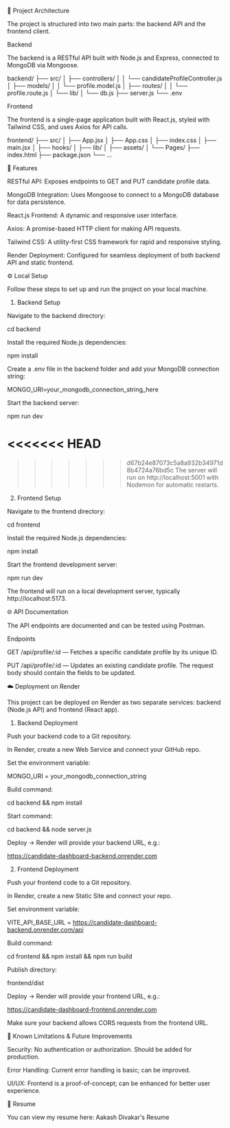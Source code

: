 📁 Project Architecture

The project is structured into two main parts: the backend API and the frontend client.

Backend

The backend is a RESTful API built with Node.js and Express, connected to MongoDB via Mongoose.

backend/
├── src/
│   ├── controllers/
│   │   └── candidateProfileController.js
│   ├── models/
│   │   └── profile.model.js
│   ├── routes/
│   │   └── profile.route.js
│   └── lib/
│       └── db.js
├── server.js
└── .env

Frontend

The frontend is a single-page application built with React.js, styled with Tailwind CSS, and uses Axios for API calls.

frontend/
├── src/
│   ├── App.jsx
│   ├── App.css
│   ├── index.css
│   ├── main.jsx
│   ├── hooks/
│   ├── lib/
│   ├── assets/
│   └── Pages/
├── index.html
├── package.json
└── ...

🚀 Features

RESTful API: Exposes endpoints to GET and PUT candidate profile data.

MongoDB Integration: Uses Mongoose to connect to a MongoDB database for data persistence.

React.js Frontend: A dynamic and responsive user interface.

Axios: A promise-based HTTP client for making API requests.

Tailwind CSS: A utility-first CSS framework for rapid and responsive styling.

Render Deployment: Configured for seamless deployment of both backend API and static frontend.

⚙️ Local Setup

Follow these steps to set up and run the project on your local machine.

1. Backend Setup

Navigate to the backend directory:

cd backend


Install the required Node.js dependencies:

npm install


Create a .env file in the backend folder and add your MongoDB connection string:

MONGO_URI=your_mongodb_connection_string_here


Start the backend server:

npm run dev

<<<<<<< HEAD
=======

>>>>>>> d67b24e87073c5a8a932b34971d8b4724a76bd5c
The server will run on http://localhost:5001 with Nodemon for automatic restarts.

2. Frontend Setup

Navigate to the frontend directory:

cd frontend


Install the required Node.js dependencies:

npm install


Start the frontend development server:

npm run dev


The frontend will run on a local development server, typically http://localhost:5173.

🌐 API Documentation

The API endpoints are documented and can be tested using Postman.

Endpoints

GET /api/profile/:id — Fetches a specific candidate profile by its unique ID.

PUT /api/profile/:id — Updates an existing candidate profile. The request body should contain the fields to be updated.

☁️ Deployment on Render

This project can be deployed on Render as two separate services: backend (Node.js API) and frontend (React app).

1. Backend Deployment

Push your backend code to a Git repository.

In Render, create a new Web Service and connect your GitHub repo.

Set the environment variable:

MONGO_URI = your_mongodb_connection_string


Build command:

cd backend && npm install


Start command:

cd backend && node server.js


Deploy → Render will provide your backend URL, e.g.:

https://candidate-dashboard-backend.onrender.com

2. Frontend Deployment

Push your frontend code to a Git repository.

In Render, create a new Static Site and connect your repo.

Set environment variable:

VITE_API_BASE_URL = https://candidate-dashboard-backend.onrender.com/api


Build command:

cd frontend && npm install && npm run build


Publish directory:

frontend/dist


Deploy → Render will provide your frontend URL, e.g.:

https://candidate-dashboard-frontend.onrender.com


Make sure your backend allows CORS requests from the frontend URL.

🤝 Known Limitations & Future Improvements

Security: No authentication or authorization. Should be added for production.

Error Handling: Current error handling is basic; can be improved.

UI/UX: Frontend is a proof-of-concept; can be enhanced for better user experience.

📄 Resume

You can view my resume here: Aakash Divakar's Resume
